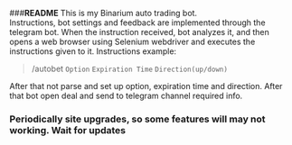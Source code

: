 ###**README**
This is my Binarium auto trading bot. <br> Instructions, bot settings and feedback are implemented through the telegram bot.
When the instruction received, bot analyzes it, and then opens a web browser using Selenium webdriver and executes the instructions given to it.
Instructions example: <br>

> /autobet `Option` `Expiration Time` `Direction(up/down)` <br>

After that not parse and set up option, expiration time and direction. After that bot open deal and send to telegram channel required info.
### Periodically site upgrades, so some features will may not working. Wait for updates
